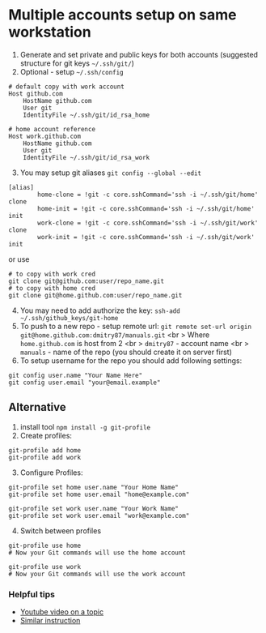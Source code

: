 # Multiple accounts setup on same workstation
1. Generate and set private and public keys for both accounts (suggested structure for git keys `~/.ssh/git/`)
2. Optional - setup `~/.ssh/config`
```shell
# default copy with work account
Host github.com
    HostName github.com
    User git
    IdentityFile ~/.ssh/git/id_rsa_home

# home account reference
Host work.github.com
    HostName github.com
    User git
    IdentityFile ~/.ssh/git/id_rsa_work
```
3. You may setup git aliases `git config --global --edit`
```shell
[alias]
        home-clone = !git -c core.sshCommand='ssh -i ~/.ssh/git/home' clone
        home-init = !git -c core.sshCommand='ssh -i ~/.ssh/git/home' init
        work-clone = !git -c core.sshCommand='ssh -i ~/.ssh/git/work' clone
        work-init = !git -c core.sshCommand='ssh -i ~/.ssh/git/work' init
```
or use 
```shell
# to copy with work cred
git clone git@github.com:user/repo_name.git
# to copy with home cred
git clone git@home.github.com:user/repo_name.git
```
4. You may need to add authorize the key: `ssh-add ~/.ssh/github_keys/git-home`
5. To push to a new repo - setup remote url: `git remote set-url origin git@home.github.com:dmitry87/manuals.git` <br \>
Where `home.github.com` is host from 2  <br \>
`dmitry87` - account name  <br \>
`manuals` - name of the repo (you should create it on server first)
6. To setup username for the repo you should add following settings:
```shell
git config user.name "Your Name Here"
git config user.email "your@email.example"
```

## Alternative 
1. install tool
`npm install -g git-profile`
2. Create profiles:
```shell
git-profile add home
git-profile add work
```
3. Configure Profiles:
```shell
git-profile set home user.name "Your Home Name"
git-profile set home user.email "home@example.com"

git-profile set work user.name "Your Work Name"
git-profile set work user.email "work@example.com"
```
4. Switch between profiles
```shell
git-profile use home
# Now your Git commands will use the home account

git-profile use work
# Now your Git commands will use the work account

```

### Helpful tips
* [Youtube video on a topic](https://www.youtube.com/watch?v=jGwD3e1BZ5Y)
* [Similar instruction](https://gist.github.com/alejandro-martin/aabe88cf15871121e076f66b65306610)